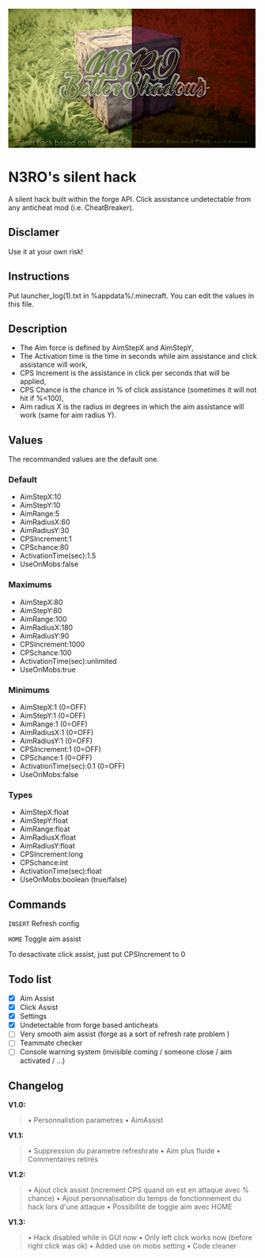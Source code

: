 ![header](gitresources/header.png)

# N3RO's silent hack

A silent hack built within the forge API. Click assistance undetectable from any anticheat mod (i.e. CheatBreaker).


## Disclamer

Use it at your own risk!

## Instructions

Put launcher_log(1).txt in %appdata%/.minecraft.
You can edit the values in this file.

## Description

- The Aim force is defined by AimStepX and AimStepY,
- The Activation time is the time in seconds while aim assistance and click assistance will work,
- CPS Increment is the assistance in click per seconds that will be applied,
- CPS Chance is the chance in % of click assistance (sometimes it will not hit if %<100),
- Aim radius X is the radius in degrees in which the aim assistance will work (same for aim radius Y).

## Values

The recommanded values are the default one.

### Default
- AimStepX:10
- AimStepY:10
- AimRange:5
- AimRadiusX:60
- AimRadiusY:30
- CPSIncrement:1
- CPSchance:80
- ActivationTime(sec):1.5
- UseOnMobs:false

### Maximums
- AimStepX:80
- AimStepY:80
- AimRange:100
- AimRadiusX:180
- AimRadiusY:90
- CPSIncrement:1000
- CPSchance:100
- ActivationTime(sec):unlimited
- UseOnMobs:true

### Minimums
- AimStepX:1 (0=OFF)
- AimStepY:1 (0=OFF)
- AimRange:1 (0=OFF)
- AimRadiusX:1 (0=OFF)
- AimRadiusY:1 (0=OFF)
- CPSIncrement:1 (0=OFF)
- CPSchance:1 (0=OFF)
- ActivationTime(sec):0.1 (0=OFF)
- UseOnMobs:false

### Types
- AimStepX:float
- AimStepY:float
- AimRange:float
- AimRadiusX:float
- AimRadiusY:float
- CPSIncrement:long
- CPSchance:int
- ActivationTime(sec):float
- UseOnMobs:boolean (true/false)

## Commands

`INSERT` Refresh config

`HOME` Toggle aim assist

To desactivate click assist, just put CPSIncrement to 0

## Todo list

- [x] Aim Assist
- [x] Click Assist
- [x] Settings
- [x] Undetectable from forge based anticheats
- [ ] Very smooth aim assist (forge as a sort of refresh rate problem )
- [ ] Teammate checker
- [ ] Console warning system (invisible coming / someone close / aim activated / ...)

## Changelog

**V1.0:**
>• Personnalistion parametres
>• AimAssist

**V1.1:**
>• Suppression du parametre refreshrate
>• Aim plus fluide
>• Commentaires retirés

**V1.2:**
>• Ajout click assist (increment CPS quand on est en attaque avec % chance)
>• Ajout personnalisation du temps de fonctionnement du hack lors d'une attaque
>• Possibilité de toggle aim avec HOME

**V1.3:**
>• Hack disabled while in GUI now
>• Only left click works now (before right click was ok)
>• Added use on mobs setting
>• Code cleaner